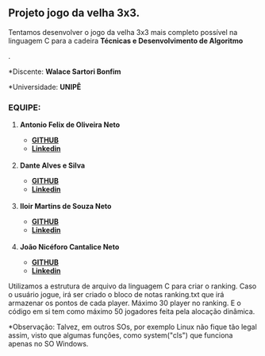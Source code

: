 <h2>Projeto jogo da velha 3x3.</h2>
<p>Tentamos desenvolver o jogo da velha 3x3 mais completo possível na linguagem C para a cadeira <strong>Técnicas e Desenvolvimento de Algoritmo </strong> </p>.
<p>*Discente: <strong> Walace Sartori Bonfim </strong></p>
<p>*Universidade: <strong> UNIPÊ </strong> </p>

<h3>EQUIPE:</h3>
<ol>
   <li><strong>Antonio Felix de Oliveira Neto </strong></li> 
   <ul>
      <li><strong><a href="https://github.com/Antonioflx">GITHUB</a></strong></li> 
      <li><strong><a href="https://www.linkedin.com/in/antonioflx">Linkedin</a></strong></li> 
   </ul>
   <br>
   <li><strong> Dante Alves e Silva </strong> </li> 
   <ul>
      <li><strong><a href="https://github.com/dante-alves">GITHUB</a></strong></li> 
      <li><strong><a href="https://www.linkedin.com/in/dante-alves-e-silva/">Linkedin</a></strong></li> 
   </ul>
   <br>
   <li><strong> Iloir Martins de Souza Neto </strong> </li> 
   <ul>
      <li><strong><a href="https://github.com/IloirDS">GITHUB</a></strong></li> 
      <li><strong><a href="https://www.linkedin.com/in/iloir-neto/">Linkedin</a></strong></li> 
   </ul>
   <br>
   <li><strong> João Nicéforo Cantalice Neto </strong></li> 
   <ul>
      <li><strong><a href="https://github.com/DevJoao07">GITHUB</a></strong></li> 
      <li><strong><a href="https://www.linkedin.com/in/nic%C3%A9foro-neto-5331a9323?utm_source=share&utm_campaign=share_via&utm_content=profile&utm_medium=ios_app">Linkedin</a></strong></li> 
   </ul>
</ol>

<p>
   Utilizamos a estrutura de arquivo da linguagem C para criar o ranking. Caso o usuário jogue, irá ser criado o bloco de notas </strong> ranking.txt</strong> que irá armazenar os pontos de cada player. Máximo 30 player no ranking. E o código em si tem como máximo 50 jogadores feita pela alocação dinâmica.
</p>
<p>
   *Observação: Talvez, em outros SOs, por exemplo Linux não fique tão legal assim, visto que algumas funções, como system("cls") que funciona apenas no SO Windows. 
</p>
